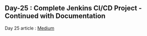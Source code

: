 ## Day-25 : Complete Jenkins CI/CD Project - Continued with Documentation

Day 25 article : [Medium](https://medium.com/@rejani2906/day-25-complete-jenkins-ci-cd-project-continued-with-documentation-3c02c9abaaa6)
